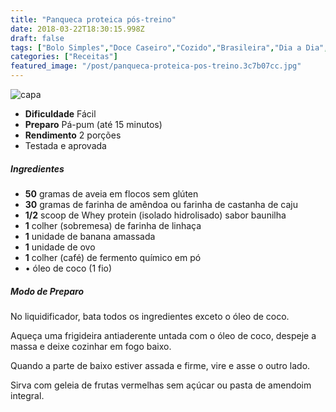 ```yaml
---
title: "Panqueca proteica pós-treino"
date: 2018-03-22T18:30:15.998Z
draft: false
tags: ["Bolo Simples","Doce Caseiro","Cozido","Brasileira","Dia a Dia","Alimentação - cuidados","Alimentação saudável","Café da manhã","Esportes e Atividades Físicas","Treino","Treino das Famosas"]
categories: ["Receitas"]
featured_image: "/post/panqueca-proteica-pos-treino.3c7b07cc.jpg"
---
```


![capa](/post/panqueca-proteica-pos-treino.3c7b07cc.jpg)

*   **Dificuldade** Fácil
*   **Preparo** Pá-pum (até 15 minutos)
*   **Rendimento** 2 porções
*   Testada e aprovada
    

##### Ingredientes

*   **50** gramas de aveia em flocos sem glúten
*   **30** gramas de farinha de amêndoa ou farinha de castanha de caju
*   **1/2** scoop de Whey protein (isolado hidrolisado) sabor baunilha
*   **1** colher (sobremesa) de farinha de linhaça
*   **1** unidade de banana amassada
*   **1** unidade de ovo
*   **1** colher (café) de fermento químico em pó
*   • óleo de coco (1 fio)

##### Modo de Preparo

No liquidificador, bata todos os ingredientes exceto o óleo de coco.

Aqueça uma frigideira antiaderente untada com o óleo de coco, despeje a massa e deixe cozinhar em fogo baixo.

Quando a parte de baixo estiver assada e firme, vire e asse o outro lado.

Sirva com geleia de frutas vermelhas sem açúcar ou pasta de amendoim integral.

